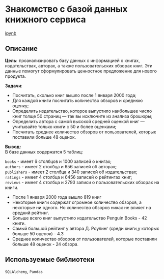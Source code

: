 # Знакомство с базой данных книжного сервиса  
[ipynb](https://github.com/Ekaterina-Smurova/yandex.practicum-da/blob/main/%D0%90%D0%BD%D0%B0%D0%BB%D0%B8%D0%B7%20%D0%B1%D0%B0%D0%B7%D1%8B%20%D0%B4%D0%B0%D0%BD%D0%BD%D1%8B%D1%85%20%D0%BA%D0%BD%D0%B8%D0%B6%D0%BD%D0%BE%D0%B3%D0%BE%20%D1%81%D0%B5%D1%80%D0%B2%D0%B8%D1%81%D0%B0/%D0%BA%D0%BD%D0%B8%D0%B6%D0%BD%D1%8B%D0%B9%20%D1%81%D0%B5%D1%80%D0%B2%D0%B8%D1%81.ipynb)  
## Описание  
**Цель:** проанализировать базу данных с информацией о книгах, издательствах, авторах, а также пользовательских обзорах книг. Эти данные помогут сформулировать ценностное предложение для нового продукта.  

**Задачи:**  
* Посчитать, сколько книг вышло после 1 января 2000 года;
* Для каждой книги посчитать количество обзоров и среднюю оценку;
* Определить издательство, которое выпустило наибольшее число книг толще 50 страниц — так вы исключите из анализа брошюры;
* Определить автора с самой высокой средней оценкой книг — учитывайте только книги с 50 и более оценками;
* Посчитать среднее количество обзоров от пользователей, которые поставили больше 48 оценок. 

**Вывод:**  
В базе данных содержатся 5 таблиц:  

`books` - имеет 6 столбцов и 1000 записей о книгах;  
`authors` - имеет 2 столбца и 656 записей об авторах;  
`publishers` - имеет 2 столбцa и 340 записей об издательствах;  
`ratings` - имеет 4 столбцa и  6456 записей о рейтингах книг;  
`reviews` - имеет 4 столбца и 2793 записи о пользовательских обзорах на книги.   

* После 1 января 2000 года вышло 819 книг
* Некоторые книги содержат огромное количество обзоров, а некоторые ни одного. Но количество обзоров никак не влияет на средний рейтинг. 
* Больше всего книг выпустило издательство Penguin Books - 42 книги.
* Самый большой рейтинг у автора Д. Роулинг (среди книги,у которых больше 50 оценок) - 4.3
* Среднее количество обзоров от пользователей, которые поставили больше 48 оценок - 24 обзора.

## Используемые библиотеки  
`SQLAlchemy`, `Pandas`
